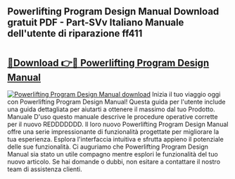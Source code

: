 ## Powerlifting Program Design Manual Download gratuit PDF - Part-SVv Italiano Manuale dell'utente di riparazione ff411

# <h2><a href="http://dfeo5u.blite.top/?on=Powerlifting+Program+Design+Manual">🔗Download 👉🔴 Powerlifting Program Design Manual</a></h2>

[![Powerlifting Program Design Manual download](https://i.imgur.com/lujVjoI.png)](http://dfeo5u.blite.top/?on=Powerlifting+Program+Design+Manual)
Inizia il tuo viaggio oggi con Powerlifting Program Design Manual! Questa guida per l'utente include una guida dettagliata per aiutarti a ottenere il massimo dal tuo Prodotto. Manuale D'uso questo manuale descrive le procedure operative corrette per il nuovo REDDDDDDD. Il loro nuovo Powerlifting Program Design Manual offre una serie impressionante di funzionalità progettate per migliorare la tua esperienza. Esplora l'interfaccia intuitiva e sfrutta appieno il potenziale delle sue funzionalità. Ci auguriamo che Powerlifting Program Design Manual sia stato un utile compagno mentre esplori le funzionalità del tuo nuovo articolo. Se hai domande o dubbi, non esitare a contattare il nostro team di assistenza clienti.
